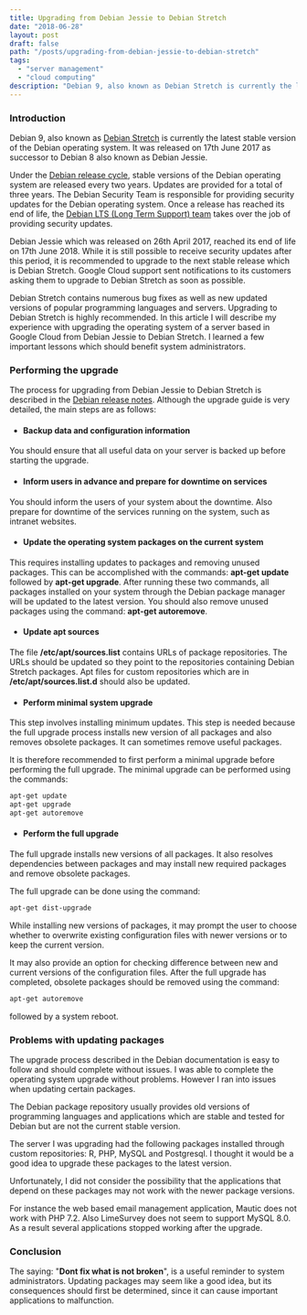```yaml
---
title: Upgrading from Debian Jessie to Debian Stretch
date: "2018-06-28"
layout: post
draft: false
path: "/posts/upgrading-from-debian-jessie-to-debian-stretch"
tags:
  - "server management"
  - "cloud computing"
description: "Debian 9, also known as Debian Stretch is currently the latest stable version of the Debian operating system. It was released on 17th June 2017 as successor to Debian 8 also known as Debian Jessie."
---
```


### Introduction
Debian 9, also known as [Debian Stretch](https://wiki.debian.org/DebianStretch) is currently the latest stable version of the Debian operating system. It was released on 17th June 2017 as successor to Debian 8 also known as Debian Jessie.

Under the [Debian release cycle](https://en.wikipedia.org/wiki/Debian#Release_cycle), stable versions of the Debian operating system are released every two years. Updates are provided for a total of three years. The Debian Security Team is responsible for providing security updates for the Debian operating system. Once a release has reached its end of life, the [Debian LTS (Long Term Support) team](https://wiki.debian.org/LTS) takes over the job of providing security updates.

Debian Jessie which was released on 26th April 2017, reached its end of life on 17th June 2018. While it is still possible to receive security updates after this period, it is recommended to upgrade to the next stable release which is Debian Stretch. Google Cloud support sent notifications to its customers asking them to upgrade to Debian Stretch as soon as possible.

Debian Stretch contains numerous bug fixes as well as new updated versions of popular programming languages and servers. Upgrading to Debian Stretch is highly recommended. In this article I will describe my experience with upgrading the operating system of a server based in Google Cloud from Debian Jessie to Debian Stretch. I learned a few important lessons which should benefit system administrators.

### Performing the upgrade
The process for upgrading from Debian Jessie to Debian Stretch is described in the [Debian release notes](https://www.debian.org/releases/stable/amd64/release-notes/ch-upgrading.en.html). Although the upgrade guide is very detailed, the main steps are as follows:

* #### Backup data and configuration information
You should ensure that all useful data on your server is backed up before starting the upgrade.
* #### Inform users in advance and prepare for downtime on services
You should inform the users of your system about the downtime. Also prepare for downtime of the services running on the system, such as intranet websites.
* #### Update the operating system packages on the current system
This requires installing updates to packages and removing unused packages. This can be accomplished with the commands: **apt-get update** followed by **apt-get upgrade**. After running these two commands, all packages installed on your system through the Debian package manager will be updated to the latest version. You should also remove unused packages using the command: **apt-get autoremove**.
* #### Update apt sources
The file **/etc/apt/sources.list** contains URLs of package repositories. The URLs should be updated so they point to the repositories containing Debian Stretch packages. Apt files for custom repositories which are in **/etc/apt/sources.list.d** should also be updated.
* #### Perform minimal system upgrade
This step involves installing minimum updates. This step is needed because the full upgrade process installs new version of all packages and also removes obsolete packages. It can sometimes remove useful packages.

It is therefore recommended to first perform a minimal upgrade before performing the full upgrade. The minimal upgrade can be performed using the commands:

```bash
apt-get update
apt-get upgrade
apt-get autoremove
```

* #### Perform the full upgrade
The full upgrade installs new versions of all packages. It also resolves dependencies between packages and may install new required packages and remove obsolete packages.

The full upgrade can be done using the command:

```bash
apt-get dist-upgrade
```

While installing new versions of packages, it may prompt the user to choose whether to overwrite existing configuration files with newer versions or to keep the current version.

It may also provide an option for checking difference between new and current versions of the configuration files. After the full upgrade has completed, obsolete packages should be removed using the command:

```bash
apt-get autoremove
```

followed by a system reboot.

### Problems with updating packages
The upgrade process described in the Debian documentation is easy to follow and should complete without issues. I was able to complete the operating system upgrade without problems. However I ran into issues when updating certain packages.

The Debian package repository usually provides old versions of programming languages and applications which are stable and tested for Debian but are not the current stable version.

The server I was upgrading had the following packages installed through custom repositories: R, PHP, MySQL and Postgresql. I thought it would be a good idea to upgrade these packages to the latest version.

Unfortunately, I did not consider the possibility that the applications that depend on these packages may not work with the newer package versions.

For instance the web based email management application, Mautic does not work with PHP 7.2. Also LimeSurvey does not seem to support MySQL 8.0. As a result several applications stopped working after the upgrade.

### Conclusion
The saying: "**Dont fix what is not broken**", is a useful reminder to system administrators. Updating packages may seem like a good idea, but its consequences should first be determined, since it can cause important applications to malfunction.
